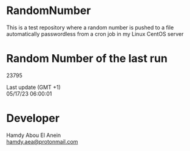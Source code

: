 # RandomNumber    
This is a test repository where a random number is pushed to a file automatically passwordless from a cron job in my Linux CentOS server    
# Random Number of the last run   
23795
      
Last update (GMT +1)    
05/17/23 06:00:01
# Developer    
Hamdy Abou El Anein   
hamdy.aea@protonmail.com
